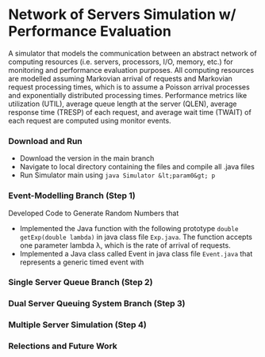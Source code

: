 # Network of Servers Simulation w/ Performance Evaluation

A simulator that models the communication between an abstract network of computing resources (i.e. servers, processors, I/O, memory, etc.) for monitoring and performance evaluation purposes. All computing resources are modelled assuming Markovian arrival of requests and Markovian request processing times, which is to assume a Poisson arrival processes and exponentially distributed processing times. Performance metrics like utilization (UTIL), average queue length at the server (QLEN), average response time (TRESP) of each request, and average wait time (TWAIT) of each request are computed using monitor events. 

### Download and Run
* Download the version in the main branch
* Navigate to local directory containing the files and compile all .java files
* Run Simulator main using ```java Simulator &lt;param0&gt; p```

### Event-Modelling Branch (Step 1)
Developed Code to Generate Random Numbers that 
* Implemented the Java function with the following prototype ```double getExp(double lambda)``` in java class file ```Exp.java```. The function accepts one parameter lambda λ, which is the rate of arrival of requests. 
* Implemented a Java class called Event in java class file ```Event.java``` that represents a generic timed event with 


### Single Server Queue Branch (Step 2)

### Dual Server Queuing System Branch (Step 3)


### Multiple Server Simulation (Step 4)


### Relections and Future Work 